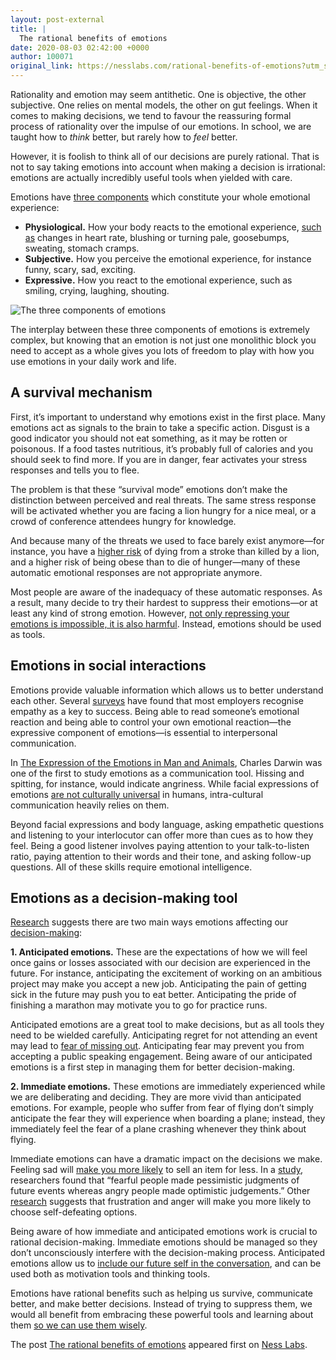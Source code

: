 ```yaml
---
layout: post-external
title: |
  The rational benefits of emotions
date: 2020-08-03 02:42:00 +0000
author: 100071
original_link: https://nesslabs.com/rational-benefits-of-emotions?utm_source=rss&utm_medium=rss&utm_campaign=rational-benefits-of-emotions
---
```


Rationality and emotion may seem antithetic. One is objective, the other subjective. One relies on mental models, the other on gut feelings. When it comes to making decisions, we tend to favour the reassuring formal process of rationality over the impulse of our emotions. In school, we are taught how to _think_ better, but rarely how to _feel_ better.

However, it is foolish to think all of our decisions are purely rational. That is not to say taking emotions into account when making a decision is irrational: emotions are actually incredibly useful tools when yielded with care.

Emotions have [three components](https://www.ncbi.nlm.nih.gov/pmc/articles/PMC6687086/) which constitute your whole emotional experience:

- **Physiological.** How your body reacts to the emotional experience, [such as](https://www.ncbi.nlm.nih.gov/books/NBK10829/) changes in heart rate, blushing or turning pale, goosebumps, sweating, stomach cramps.
- **Subjective.** How you perceive the emotional experience, for instance funny, scary, sad, exciting.
- **Expressive.** How you react to the emotional experience, such as smiling, crying, laughing, shouting.

![The three components of emotions](https://nesslabs.com/wp-content/uploads/2020/08/rational-emotions-illustration.png)

The interplay between these three components of emotions is extremely complex, but knowing that an emotion is not just one monolithic block you need to accept as a whole gives you lots of freedom to play with how you use emotions in your daily work and life.

## A survival mechanism

First, it’s important to understand why emotions exist in the first place. Many emotions act as signals to the brain to take a specific action. Disgust is a good indicator you should not eat something, as it may be rotten or poisonous. If a food tastes nutritious, it’s probably full of calories and you should seek to find more. If you are in danger, fear activates your stress responses and tells you to flee.

The problem is that these “survival mode” emotions don’t make the distinction between perceived and real threats. The same stress response will be activated whether you are facing a lion hungry for a nice meal, or a crowd of conference attendees hungry for knowledge.

And because many of the threats we used to face barely exist anymore—for instance, you have a [higher risk](https://www.cdc.gov/nchs/fastats/leading-causes-of-death.htm) of dying from a stroke than killed by a lion, and a higher risk of being obese than to die of hunger—many of these automatic emotional responses are not appropriate anymore.

Most people are aware of the inadequacy of these automatic responses. As a result, many decide to try their hardest to suppress their emotions—or at least any kind of strong emotion. However, [not only repressing your emotions is impossible, it is also harmful](https://nesslabs.com/emotional-agility). Instead, emotions should be used as tools.

## Emotions in social interactions

Emotions provide valuable information which allows us to better understand each other. Several [surveys](https://hbr.org/2019/05/making-empathy-central-to-your-company-culture) have found that most employers recognise empathy as a key to success. Being able to read someone’s emotional reaction and being able to control your own emotional reaction—the expressive component of emotions—is essential to interpersonal communication.

In [The Expression of the Emotions in Man and Animals](https://amzn.to/33kGV41), Charles Darwin was one of the first to study emotions as a communication tool. Hissing and spitting, for instance, would indicate angriness. While facial expressions of emotions [are not culturally universal](https://www.pnas.org/content/109/19/7241) in humans, intra-cultural communication heavily relies on them.

Beyond facial expressions and body language, asking empathetic questions and listening to your interlocutor can offer more than cues as to how they feel. Being a good listener involves paying attention to your talk-to-listen ratio, paying attention to their words and their tone, and asking follow-up questions. All of these skills require emotional intelligence.

## Emotions as a decision-making tool

[Research](https://www.sciencedirect.com/science/article/pii/B9780444626042000034) suggests there are two main ways emotions affecting our [decision-making](https://nesslabs.com/decision-making):

**1. Anticipated emotions.** These are the expectations of how we will feel once gains or losses associated with our decision are experienced in the future. For instance, anticipating the excitement of working on an ambitious project may make you accept a new job. Anticipating the pain of getting sick in the future may push you to eat better. Anticipating the pride of finishing a marathon may motivate you to go for practice runs.

Anticipated emotions are a great tool to make decisions, but as all tools they need to be wielded carefully. Anticipating regret for not attending an event may lead to [fear of missing out](https://nesslabs.com/jomo). Anticipating fear may prevent you from accepting a public speaking engagement. Being aware of our anticipated emotions is a first step in managing them for better decision-making.

**2. Immediate emotions.** These emotions are immediately experienced while we are deliberating and deciding. They are more vivid than anticipated emotions. For example, people who suffer from fear of flying don’t simply anticipate the fear they will experience when boarding a plane; instead, they immediately feel the fear of a plane crashing whenever they think about flying.

Immediate emotions can have a dramatic impact on the decisions we make. Feeling sad will [make you more likely](https://pubmed.ncbi.nlm.nih.gov/15102144/) to sell an item for less. In a [study](https://projects.iq.harvard.edu/lernerlab/publications/beyond-valence-toward-model-emotion-specific-influences-judgment-and-choice), researchers found that “fearful people made pessimistic judgments of future events whereas angry people made optimistic judgements.” Other [research](https://projects.iq.harvard.edu/lernerlab/publications/beyond-valence-toward-model-emotion-specific-influences-judgment-and-choice) suggests that frustration and anger will make you more likely to choose self-defeating options.

Being aware of how immediate and anticipated emotions work is crucial to rational decision-making. Immediate emotions should be managed so they don’t unconsciously interfere with the decision-making process. Anticipated emotions allow us to [include our future self in the conversation](https://nesslabs.com/temporal-discounting), and can be used both as motivation tools and thinking tools.

Emotions have rational benefits such as helping us survive, communicate better, and make better decisions. Instead of trying to suppress them, we would all benefit from embracing these powerful tools and learning about them [so we can use them wisely](https://nesslabs.com/emotional-agility).

The post [The rational benefits of emotions](https://nesslabs.com/rational-benefits-of-emotions) appeared first on [Ness Labs](https://nesslabs.com).
